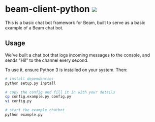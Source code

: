 # beam-client-python [![](https://badges.gitter.im/WatchBeam/beam.png)](https://gitter.im/MCProHosting/beam-dev)

This is a basic chat bot framework for Beam, built to serve as a basic example of a Beam chat bot.

## Usage

We've built a chat bot that logs incoming messages to the console, and sends "Hi!" to the channel every second.

To use it, ensure Python 3 is installed on your system. Then:

```bash
# install dependencies
python setup.py install

# copy the config and fill it in with your details
cp config.example.py config.py
vi config.py

# start the example chatbot
python example.py
```
